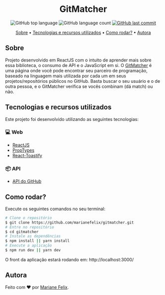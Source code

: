 <h1 align="center">GitMatcher</h1>

<p align="center">
  <img alt="GitHub top language" src="https://img.shields.io/github/languages/top/marianefelix/gitmatcher.svg">

  <img alt="GitHub language count" src="https://img.shields.io/github/languages/count/marianefelix/gitmatcher.svg">

  <a href="https://github.com/marianefelix/gitmatcher/commits/master">
    <img alt="GitHub last commit" src="https://img.shields.io/github/last-commit/marianefelix/gitmatcher.svg">
  </a>
</p>

<p align="center">
  <a href="#sobre">Sobre</a> •
  <a href="#tecnologias-e-recursos-utilizados">Tecnologias e recursos utilizados</a> • 
  <a href="#como-rodar">Como rodar?</a> • 
  <a href="#autora">Autora</a>
</p>

## Sobre

Projeto desenvolvido em ReactJS com o intuito de aprender mais sobre essa biblioteca, o consumo de API e o JavaScript em si. O [GitMatcher](https://gitmatcher.vercel.app/) é uma página onde você pode encontrar seu parceiro de programação, baseado na linguagem mais utilizada por cada um em seus projetos/repositórios públicos no GitHub. Basta buscar o seu usuário e o de outra pessoa, e o GitMatcher verifica se vocês combinam (dá match) ou não.


## Tecnologias e recursos utilizados

Este projeto foi desenvolvido utilizando as seguintes tecnologias:

### 💻 Web
- [ReactJS](https://reactjs.org/)
- [PropTypes](https://www.npmjs.com/package/prop-types)
- [React-Toastify](https://github.com/fkhadra/react-toastify)


### 📦 API
- [API do GitHub](https://api.github.com/)


## Como rodar?

Execute os seguintes comandos no seu terminal:

```bash
# Clone o repositório
$ git clone https://github.com/marianefelix/gitmatcher.git
# Entre no repositório
$ cd gitmatcher
# Instale as dependências
$ npm install || yarn install 
# Execute a aplicação
$ npm run dev || yarn dev 
```
O front da aplicação estará rodando em: http://localhost:3000/

## Autora

Feito com :heart: por [Mariane Felix](https://www.linkedin.com/in/mariane-felix-642350171/).
